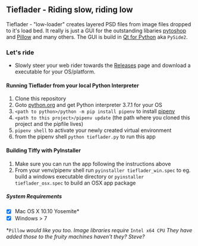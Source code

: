 ## Tieflader - Riding slow, riding low

Tieflader - "low-loader" creates layered PSD files from image files dropped
to it's load bed. 
It really is just a GUI for the outstanding libaries 
<a href="https://github.com/mdboom/pytoshop">pytoshop</a> and 
<a href="https://pillow.readthedocs.io/">Pillow</a> 
and many others. The GUI is build in 
<a href="https://www.qt.io/qt-for-python">Qt for Python</a> aka `PySide2`. 


### Let's ride
  - Slowly steer your web rider towards the
    <a href="https://github.com/tappi287/tiffy/releases">Releases</a> page and download a executable
    for your OS/platform.


#### Running Tieflader from your local Python Interpreter
1. Clone this repository
2. Goto <a href="https://python.org">python.org</a> and get Python interpreter 3.7.1 for your OS
3. `<path to python>/python -m pip install pipenv` to install <a href="https://pipenv.readthedocs.io/">pipenv</a>
4. `<path to this project>/pipenv update` (the path where you cloned this project and the pipfile lives)
5. `pipenv shell` to activate your newly created virtual environment
6. from the pipenv shell `python tieflader.py` to run this app


#### Building Tiffy with PyInstaller
1. Make sure you can run the app following the instructions above
2. From your venv/pipenv shell run `pyinstaller tieflader_win.spec`
   to eg. build a windows executable directory or `pyinstaller tieflader_osx.spec`
   to build an OSX app package
   
   
##### System Requirements
 - [x] Mac OS X 10.10 Yosemite*
 - [x] Windows > 7

 *`Pillow` *would like you too. Image libraries require* `Intel x64 CPU` 
 *They have added those to the fruity machines haven't they? Steve?*
